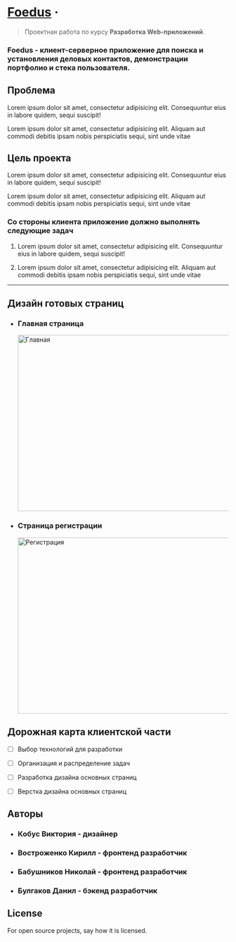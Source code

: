 # [Foedus](localhost:4000) &middot;
> Проектная работа по курсу **Разработка Web-приложений**. 

<h3> <b>Foedus</b> - клиент-серверное приложение для поиска и установления деловых контактов, демонстрации портфолио и стека пользователя. </h3>


## Проблема
Lorem ipsum dolor sit amet, consectetur adipisicing elit. Consequuntur eius in labore quidem, sequi suscipit! 

Lorem ipsum dolor sit amet, consectetur adipisicing elit. Aliquam aut commodi debitis ipsam nobis perspiciatis sequi, sint unde vitae

## Цель проекта
Lorem ipsum dolor sit amet, consectetur adipisicing elit. Consequuntur eius in labore quidem, sequi suscipit! 

Lorem ipsum dolor sit amet, consectetur adipisicing elit. Aliquam aut commodi debitis ipsam nobis perspiciatis sequi, sint unde vitae

### Со стороны клиента приложение должно выполнять следующие задач

1. Lorem ipsum dolor sit amet, consectetur adipisicing elit. Consequuntur eius in labore quidem, sequi suscipit! 

2. Lorem ipsum dolor sit amet, consectetur adipisicing elit. Aliquam aut commodi debitis ipsam nobis perspiciatis sequi, sint unde vitae 

___
## Дизайн готовых страниц
<ul>
 <li> <h3>Главная страница</h3> </li>
<img height=400 width=600 src="https://media.discordapp.net/attachments/1053745843112509502/1053745974419390514/643998babdedd655.png?width=1122&height=701" alt="Главная">

 <li> <h3>Страница регистрации</h3> </li>
<img height=400 width=600 src="https://media.discordapp.net/attachments/1053745843112509502/1053745973286928464/Screenshot_21.png?width=1158&height=701" alt="Регистрация">
</ul>

## Дорожная карта клиентской части
- [ ] Выбор технологий для разработки
- [ ] Организация и распределение задач
- [ ] Разработка дизайна основных страниц
- [ ] Верстка дизайна основных страниц



## Авторы
<ul>
 <li> <h3> Кобус Виктория - дизайнер </h3> </li>
 <li> <h3> Востроженко Кирилл - фронтенд разработчик </h3> </li>
 <li> <h3> Бабушников Николай - фронтенд разработчик </h3> </li>
 <li> <h3> Булгаков Данил - бэкенд разработчик </h3> </li>
</ul>


## License
For open source projects, say how it is licensed.